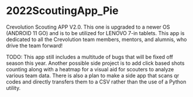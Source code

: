 # 2022ScoutingApp_Pie
Crevolution Scouting APP V2.0. This one is upgraded to a newer OS (ANDROID 11 GO) and is to be utilized for LENOVO 7-in tablets. This app is dedicated to all the Crevolution team members, mentors, and alumnis, who drive the team forward!


TODO: 
This app still includes a multitude of bugs that will be fixed off season this year. 
Another possible side project is to add click based shots counting along with a heatmap for a visual aid for scouters to analyze various team data.
There is also a plan to make a side app that scans qr codes and directly transfers them to a CSV rather than the use of a Python utility.
